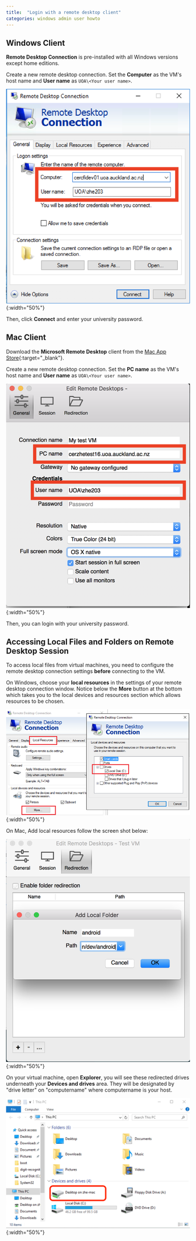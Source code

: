 ```yaml
---
title:  "Login with a remote desktop client"
categories: windows admin user howto
---
```


## Windows Client

**Remote Desktop Connection** is pre-installed with all Windows versions except home editions. 

Create a new remote desktop connection. Set the **Computer** as the VM's host name and **User name** as `UOA\<Your user name>`.

![useful image](./assets/doc/remote-desktop/screenshot1.png){:width="50%"}

Then, click **Connect** and enter your university password.

## Mac Client

Download the **Microsoft Remote Desktop** client from the [Mac App Store](https://itunes.apple.com/us/app/microsoft-remote-desktop/id1295203466?mt=12){:target="_blank"}.

Create a new remote desktop connection. Set the **PC name** as the VM's host name and **User name** as `UOA\<Your user name>`.
    
![useful image](./assets/doc/remote-desktop/screenshot2.png){:width="50%"}

Then, you can login with your university password.


## Accessing Local Files and Folders on Remote Desktop Session

To access local files from virtual machines, you need to configure the remote desktop connection settings **before** connecting to the VM.

On Windows, choose your **local resources** in the settings of your remote desktop connection window.  Notice below the **More** button at the bottom which takes you to the local devices and resources section which allows resources to be chosen.

![useful image](./assets/doc/remote-desktop/screenshot3.png){:width="50%"}

On Mac, Add local resources follow the screen shot below:

![useful image](./assets/doc/remote-desktop/screenshot4.png){:width="50%"}

On your virtual machine, open **Explorer**, you will see these redirected drives underneath your **Devices and drives** area. They will be designated by "drive letter" on "computername" where computername is your host.

![useful image](./assets/doc/remote-desktop/screenshot5.png){:width="50%"}
